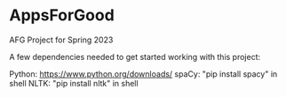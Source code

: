 # AppsForGood
AFG Project for Spring 2023

A few dependencies needed to get started working with this project:

Python: https://www.python.org/downloads/
spaCy: "pip install spacy" in shell
NLTK: "pip install nltk" in shell

